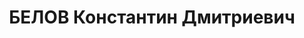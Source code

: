 ---
title: БЕЛОВ Константин Дмитриевич
description: 'Род. в 1887, г. Горький, русский. Проживал: Свердловская обл., Кабаковский
  р-н, п. Богословск. Богословский ЛПХ "Ураллестяжа", управделами

  Арестован 24.10.1936. Приговор: 04.05.1937 – 10 лет ИТЛ'
---